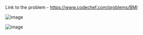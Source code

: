 Link to the problem - https://www.codechef.com/problems/BMI


![image](https://github.com/Haleshot/Competitive-Programming/assets/57552973/e8ea4458-abea-4f75-a245-c1b6085963e7)



![image](https://github.com/Haleshot/Competitive-Programming/assets/57552973/4e63b3c6-9ec2-4df5-a78a-19658a74c90f)
